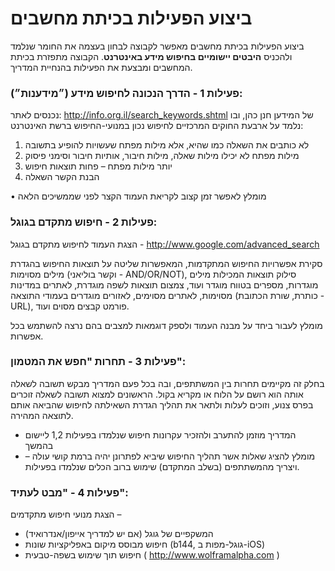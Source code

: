 # ביצוע הפעילות בכיתת מחשבים #

ביצוע הפעילות בכיתת מחשבים מאפשר לקבוצה לבחון בעצמה את החומר שנלמד ולהכניס **היבטים יישומיים בחיפוש מידע באינטרנט**. הקבוצה מתפזרת בכיתת המחשבים ומבצעת את הפעילות בהנחיית המדריך.

### פעילות 1 - הדרך הנכונה לחיפוש מידע (״מידענות״): ###

נכנסים לאתר: http://info.org.il/search_keywords.shtml של המידען חנן כהן, ובו נלמד על ארבעת החוקים המרכזיים לחיפוש נכון במנועי-החיפוש ברשת האינטרנט:

1. לא כותבים את השאלה כמו שהיא, אלא מילות מפתח שעשויות להופיע בתשובה
2. מילות מפתח לא יכילו מילות שאלה, מילות חיבור, אותיות חיבור וסימני פיסוק
3. יותר מילות מפתח – פחות תוצאות חיפוש
4. הבנת הקשר השאלה

• מומלץ לאפשר זמן קצוב לקריאת העמוד הקצר לפני שממשיכים הלאה

### פעילות 2 - חיפוש מתקדם בגוגל: ###

הצגת העמוד לחיפוש מתקדם בגוגל - http://www.google.com/advanced_search

סקירת אפשרויות החיפוש המתקדמות, המאפשרות שליטה על תוצאות החיפוש בהגדרת מילים מסוימות (וקשר בוליאני - AND/OR/NOT), סילוק תוצאות המכילות מילים מוגדרות, מספרים בטווח מוגדר ועוד, צמצום תוצאות לשפה מוגדרת, לאתרים במדינות מסוימות, לאתרים מסוימים, לאזורים מוגדרים בעמודי התוצאה (כותרת, שורת הכתובת - URL), פורמט קבצים מסוים ועוד.

מומלץ לעבור ביחד על מבנה העמוד ולספק דוגמאות למצבים בהם נרצה להשתמש בכל אפשרות.

### פעילות 3 - תחרות "חפש את המטמון": ###

בחלק זה מקיימים תחרות בין המשתתפים, ובה בכל פעם המדריך מבקש תשובה לשאלה אותה הוא רושם על הלוח או מקריא בקול. הראשונים למצוא תשובה לשאלה זוכרים בפרס צנוע, וזוכים לעלות ולתאר את תהליך הגדרת השאילתה לחיפוש שהביאה אותם לתוצאה המהירה.

* המדריך מוזמן להתערב ולהזכיר עקרונות חיפוש שנלמדו בפעילות 1,2 ליישום בהמשך
* מומלץ להציג שאלות אשר תהליך החיפוש שיביא לפתרונן יהיה ברמת קושי עולה – ויצריךמהמשתתפים (בשלב המתקדם) שימוש ברוב הכלים שנלמדו בפעילות.### פעילות 4 - "מבט לעתיד": ###

הצגת מנועי חיפוש מתקדמים –

* המשקפיים של גוגל (אם יש למדריך אייפון/אנדרואיד) 
* חיפוש מבוסס מיקום באפליקציות שונות (b144, גוגל-מפות ב-iOS) 
* חיפוש תוך שימוש בשפה-טבעית ( http://www.wolframalpha.com )